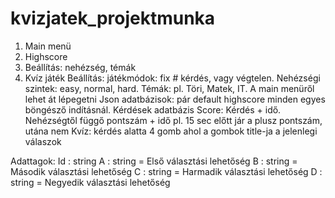 # kvizjatek_projektmunka

1. Main menü
2. Highscore 
3. Beállítás: nehézség, témák
4. Kvíz játék
Beállítás: játékmódok: fix # kérdés, vagy végtelen. Nehézségi szintek: easy, normal, hard. Témák: pl. Töri, Matek, IT.
A main menüről lehet át lépegetni 
Json adatbázisok: pár default highscore minden egyes böngésző indításnál. Kérdések adatbázis
Score: Kérdés + idő. Nehézségtől függő pontszám + idő pl. 15 sec előtt jár a plusz pontszám, utána nem
Kvíz: kérdés alatta 4 gomb ahol a gombok title-ja a jelenlegi válaszok

Adattagok: 
Id : string
A : string = Első választási lehetőség
B : string = Második választási lehetőség
C : string = Harmadik választási lehetőség
D : string = Negyedik választási lehetőség




  
